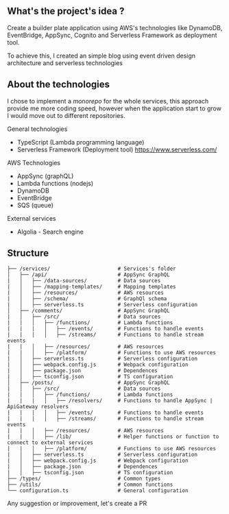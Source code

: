 ## What's the project's idea ?

Create a builder plate application using AWS's technologies like DynamoDB, EventBridge, AppSync, Cognito and Serverless Framework as deployment tool.

To achieve this, I created an simple blog using event driven design architecture and serverless technologies

## About the technologies

I chose to implement a _monorepo_ for the whole services, this approach provide me more coding speed, however when the application start to grow I would move out to different repositories.

General technologies

- TypeScript (Lambda programming language)
- Serverless Framework (Deployment tool) https://www.serverless.com/

AWS Technologies

- AppSync (graphQL)
- Lambda functions (nodejs)
- DynamoDB
- EventBridge
- SQS (queue)

External services

- Algolia - Search engine

## Structure

```<text>
├── /services/                      # Services's folder
│   ├── /api/                       # AppSync GraphQL
|   │   ├── /data-sources/          # Data sources
|   │   ├── /mapping-templates/     # Mapping templates
|   │   ├── /resources/             # AWS resources
|   │   ├── /schema/                # GraphQl schema
|   │   ├── serverless.ts           # Serverless configuration
│   ├── /comments/                  # AppSync GraphQL
|   │   ├── /src/                   # Data sources
|   |   │   ├── /functions/         # Lambda functions
|   |   |   │   ├── /events/        # Functions to handle events
|   |   |   │   ├── /streams/       # Functions to handle stream events
|   |   │   ├── /resources/         # AWS resources
|   |   │   ├── /platform/          # Functions to use AWS resources
|   │   ├── serverless.ts           # Serverless configuration
|   │   ├── webpack.config.js       # Webpack configuration
|   │   ├── package.json            # Dependences
|   │   ├── tsconfig.json           # TS configuration
│   ├── /posts/                     # AppSync GraphQL
|   │   ├── /src/                   # Data sources
|   |   │   ├── /functions/         # Lambda functions
|   |   |   │   ├── /resolvers/     # Functions to handle AppSync | ApiGateway resolvers
|   |   |   │   ├── /events/        # Functions to handle events
|   |   |   │   ├── /streams/       # Functions to handle stream events
|   |   │   ├── /resources/         # AWS resources
|   |   │   ├── /lib/               # Helper functions or function to connect to external services
|   |   │   ├── /platform/          # Functions to use AWS resources
|   │   ├── serverless.ts           # Serverless configuration
|   │   ├── webpack.config.js       # Webpack configuration
|   │   ├── package.json            # Dependences
|   │   ├── tsconfig.json           # TS configuration
├── /types/                         # Common types
├── /utils/                         # Common functions
└── configuration.ts                # General configuration

```

Any suggestion or improvement, let's create a PR
